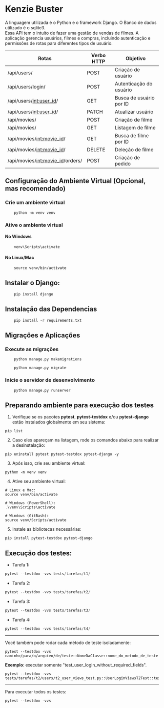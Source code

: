 # Kenzie Buster
A linguagem utilizada é o Python e o framework Django. O Banco de dados utilizado é o sqlite3.    
Essa API tem o intuito de fazer uma gestão de vendas de filmes. A aplicação gerencia usuários, filmes e compras, incluindo autenticação e permissões de rotas para diferentes tipos de usuário.   

| Rotas                        | Verbo HTTP | Objetivo                         |
|------------------------------|------------|----------------------------------|
| /api/users/                  | POST       | Criação de usuário               |
| /api/users/login/            | POST       | Autenticação do usuário          |
| /api/users/<int:user_id>/    | GET        | Busca de usuário por ID          |
| /api/users/<int:user_id>/    | PATCH      | Atualizar usuário                |
| /api/movies/                 | POST       | Criação de filme                 |
| /api/movies/                 | GET        | Listagem de filme                |
| /api/movies/<int:movie_id>/  | GET        | Busca de filme por ID            |
| /api/movies/<int:movie_id>/  | DELETE     | Deleção de filme                 |
| /api/movies/<int:movie_id>/orders/ | POST  | Criação de pedido   

## Configuração do Ambiente Virtual (Opcional, mas recomendado)
### Crie um ambiente virtual
```
    python -m venv venv
```

### Ative o ambiente virtual
#### No Windows
```
    venv\Scripts\activate
```
#### No Linux/Mac
```
    source venv/bin/activate
```


## Instalar o Django:
```
    pip install django
```

## Instalação das Dependencias
```
    pip install -r requirements.txt
```

## Migrações e Aplicações
### Execute as migrações
```
    python manage.py makemigrations
```
```
    python manage.py migrate
```

### Inicie o servidor de desenvolvimento
```
    python manage.py runserver
```


## Preparando ambiente para execução dos testes

1. Verifique se os pacotes **pytest**, **pytest-testdox** e/ou **pytest-django** estão instalados globalmente em seu sistema:
```shell
pip list
```

2. Caso eles apareçam na listagem, rode os comandos abaixo para realizar a desinstalação:

```shell
pip uninstall pytest pytest-testdox pytest-django -y
```

3. Após isso, crie seu ambiente virtual:
```shell
python -m venv venv
```

4. Ative seu ambiente virtual:

```shell
# Linux e Mac:
source venv/bin/activate

# Windows (PowerShell):
.\venv\Scripts\activate

# Windows (GitBash):
source venv/Scripts/activate
```

5. Instale as bibliotecas necessárias:

```shell
pip install pytest-testdox pytest-django
```

## Execução dos testes:


- Tarefa 1:
```python
pytest --testdox -vvs tests/tarefas/t1/
```

- Tarefa 2:
```python
pytest --testdox -vvs tests/tarefas/t2/
```

- Tarefa 3:
```python
pytest --testdox -vvs tests/tarefas/t3/
```

- Tarefa 4:
```python
pytest --testdox -vvs tests/tarefas/t4/
```
---

Você também pode rodar cada método de teste isoladamente:

```shell
pytest --testdox -vvs caminho/para/o/arquivo/de/teste::NomeDaClasse::nome_do_metodo_de_teste
```

**Exemplo**: executar somente "test_user_login_without_required_fields".

```shell
pytest --testdox -vvs tests/tarefas/t2/users/t2_user_views_test.py::UserLoginViewsT2Test::test_user_login_without_required_fields
```
--- 

Para executar todos os testes:
```shell
pytest --testdox -vvs
```